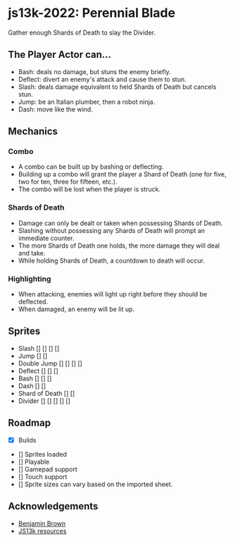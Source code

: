 # js13k-2022: Perennial Blade
Gather enough Shards of Death to slay the Divider.

## The Player Actor can...
* Bash: deals no damage, but stuns the enemy briefly.
* Deflect: divert an enemy's attack and cause them to stun.
* Slash: deals damage equivalent to held Shards of Death but cancels stun.
* Jump: be an Italian plumber, then a robot ninja.
* Dash: move like the wind.

## Mechanics
### Combo
* A combo can be built up by bashing or deflecting.
* Building up a combo will grant the player a Shard of Death (one for five, two for ten, three for fifteen, etc.).
* The combo will be lost when the player is struck.
### Shards of Death
* Damage can only be dealt or taken when possessing Shards of Death.
* Slashing without possessing any Shards of Death will prompt an immediate counter.
* The more Shards of Death one holds, the more damage they will deal and take.
* While holding Shards of Death, a countdown to death will occur.
### Highlighting
* When attacking, enemies will light up right before they should be deflected.
* When damaged, an enemy will be lit up.

## Sprites
* Slash [] [] [] []
* Jump [] []
* Double Jump [] [] [] []
* Deflect [] [] []
* Bash [] [] []
* Dash [] []
* Shard of Death [] []
* Divider [] [] [] [] []

## Roadmap
* [X] Builds
* [] Sprites loaded
* [] Playable
* [] Gamepad support
* [] Touch support
* [] Sprite sizes can vary based on the imported sheet.


## Acknowledgements
* [Benjamin Brown](https://github.com/benjamin-t-brown)
* [JS13k resources](https://js13kgames.github.io/resources/)
